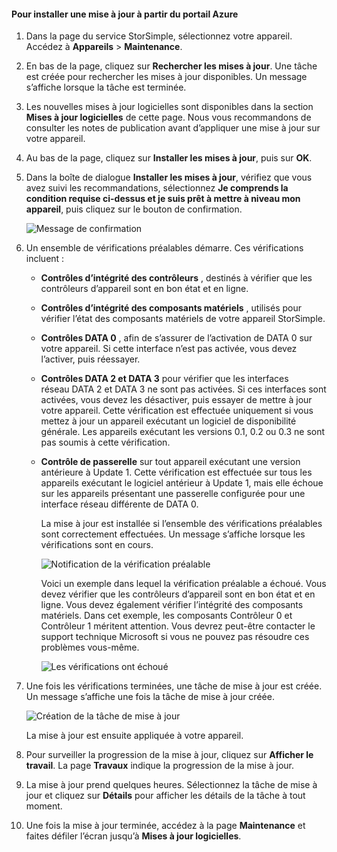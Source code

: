 <!--author=alkohli last changed: 02/06/17-->

#### <a name="to-install-an-update-from-the-azure-portal"></a>Pour installer une mise à jour à partir du portail Azure

1. Dans la page du service StorSimple, sélectionnez votre appareil. Accédez à **Appareils** > **Maintenance**.
2. En bas de la page, cliquez sur **Rechercher les mises à jour**. Une tâche est créée pour rechercher les mises à jour disponibles. Un message s’affiche lorsque la tâche est terminée.
3. Les nouvelles mises à jour logicielles sont disponibles dans la section **Mises à jour logicielles** de cette page. Nous vous recommandons de consulter les notes de publication avant d’appliquer une mise à jour sur votre appareil.
4. Au bas de la page, cliquez sur **Installer les mises à jour**, puis sur **OK**.
5. Dans la boîte de dialogue **Installer les mises à jour**, vérifiez que vous avez suivi les recommandations, sélectionnez **Je comprends la condition requise ci-dessus et je suis prêt à mettre à niveau mon appareil**, puis cliquez sur le bouton de confirmation.
   
    ![Message de confirmation](./media/storsimple-install-update2-via-portal/InstallUpdate12_2M.png)
6. Un ensemble de vérifications préalables démarre. Ces vérifications incluent :
   
   * **Contrôles d’intégrité des contrôleurs** , destinés à vérifier que les contrôleurs d’appareil sont en bon état et en ligne.
   * **Contrôles d’intégrité des composants matériels** , utilisés pour vérifier l’état des composants matériels de votre appareil StorSimple.
   * **Contrôles DATA 0** , afin de s’assurer de l’activation de DATA 0 sur votre appareil. Si cette interface n’est pas activée, vous devez l’activer, puis réessayer.
   * **Contrôles DATA 2 et DATA 3** pour vérifier que les interfaces réseau DATA 2 et DATA 3 ne sont pas activées. Si ces interfaces sont activées, vous devez les désactiver, puis essayer de mettre à jour votre appareil. Cette vérification est effectuée uniquement si vous mettez à jour un appareil exécutant un logiciel de disponibilité générale. Les appareils exécutant les versions 0.1, 0.2 ou 0.3 ne sont pas soumis à cette vérification.
   * **Contrôle de passerelle** sur tout appareil exécutant une version antérieure à Update 1. Cette vérification est effectuée sur tous les appareils exécutant le logiciel antérieur à Update 1, mais elle échoue sur les appareils présentant une passerelle configurée pour une interface réseau différente de DATA 0.
     
     La mise à jour est installée si l’ensemble des vérifications préalables sont correctement effectuées. Un message s’affiche lorsque les vérifications sont en cours.
     
     ![Notification de la vérification préalable](./media/storsimple-install-update2-via-portal/InstallUpdate12_3M.png)
     
     Voici un exemple dans lequel la vérification préalable a échoué. Vous devez vérifier que les contrôleurs d’appareil sont en bon état et en ligne. Vous devez également vérifier l’intégrité des composants matériels. Dans cet exemple, les composants Contrôleur 0 et Contrôleur 1 méritent attention. Vous devrez peut-être contacter le support technique Microsoft si vous ne pouvez pas résoudre ces problèmes vous-même.
     
       ![Les vérifications ont échoué](./media/storsimple-install-update2-via-portal/HCS_PreUpgradeChecksFailed-include.png)
7. Une fois les vérifications terminées, une tâche de mise à jour est créée. Un message s’affiche une fois la tâche de mise à jour créée.
   
    ![Création de la tâche de mise à jour](./media/storsimple-install-update2-via-portal/InstallUpdate12_44M.png)
   
    La mise à jour est ensuite appliquée à votre appareil.
    
8. Pour surveiller la progression de la mise à jour, cliquez sur **Afficher le travail**. La page **Travaux** indique la progression de la mise à jour.
9. La mise à jour prend quelques heures. Sélectionnez la tâche de mise à jour et cliquez sur **Détails** pour afficher les détails de la tâche à tout moment.
10. Une fois la mise à jour terminée, accédez à la page **Maintenance** et faites défiler l’écran jusqu’à **Mises à jour logicielles**.

